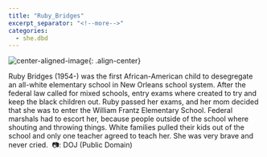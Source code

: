 ```yaml
---
title: "Ruby_Bridges"
excerpt_separator: "<!--more-->"
categories:
  - she.dbd
---
```



![center-aligned-image](https://cdn.pixabay.com/photo/2020/10/26/16/56/man-5687861_1280.png){: .align-center}

Ruby Bridges (1954-) was the first African-American child to desegregate an all-white elementary school in New Orleans school system. After the federal law called for mixed schools, entry exams where created to try and keep the black children out. Ruby passed her exams, and her mom decided that she was to enter the William Frantz Elementary School. Federal marshals had to escort her, because people outside of the school where shouting and throwing things. White families pulled their kids out of the school and only one teacher agreed to teach her. She was very brave and never cried.⁠
⁠
📷: DOJ (Public Domain)⁠
